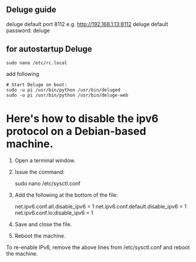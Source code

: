 ## Deluge guide

deluge default port 8112 e.g. http://192.168.1.13:8112
deluge default password: deluge

## for autostartup Deluge
    sudo nano /etc/rc.local

add following

    # Start Deluge on boot:
    sudo -u pi /usr/bin/python /usr/bin/deluged
    sudo -u pi /usr/bin/python /usr/bin/deluge-web


# Here's how to disable the ipv6 protocol on a Debian-based machine.

1. Open a terminal window.

2. Issue the command:

    sudo nano /etc/sysctl.conf

3. Add the following at the bottom of the file:

    net.ipv6.conf.all.disable_ipv6 = 1
    net.ipv6.conf.default.disable_ipv6 = 1
    net.ipv6.conf.lo.disable_ipv6 = 1
    
4. Save and close the file.

5. Reboot the machine.

To re-enable IPv6, remove the above lines from /etc/sysctl.conf and reboot the machine.
